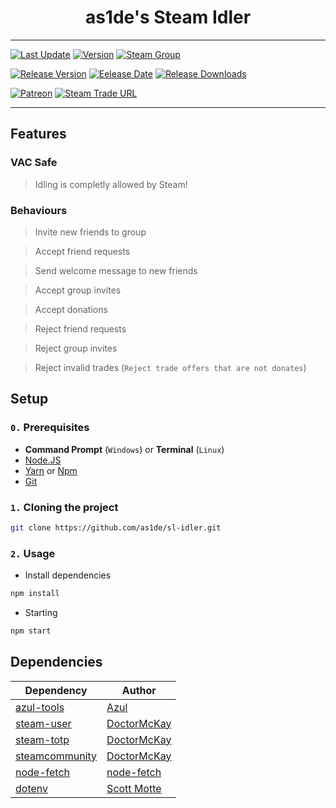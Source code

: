 <div align="center">
  <h1 align="center">as1de's Steam Idler</h1>
</div>

---

[![Last Update](https://img.shields.io/github/last-commit/as1de/sl-idler.svg?label=Updated&logo=github&maxAge=600)](https://github.com/as1de/sl-idler/commits)
[![Version](https://img.shields.io/github/package-json/v/as1de/sl-idler/stable)](https://github.com/as1de/sl-idler/)
[![Steam Group](https://img.shields.io/badge/Steam-group-blue.svg?logo=steam)](https://steamcommunity.com/groups/OfficialSteamLounge)

[![Release Version](https://img.shields.io/github/release/as1de/sl-idler.svg?label=Version&logo=github&maxAge=600)](https://github.com/as1de/sl-idler/releases/latest)
[![Eelease Date](https://img.shields.io/github/release-date/as1de/sl-idler.svg?label=Released&logo=github&maxAge=600)](https://github.com/as1de/sl-idler/releases/latest)
[![Release Downloads](https://img.shields.io/github/downloads/as1de/sl-idler/latest/total.svg?label=Downloads&logo=github&maxAge=600)](https://github.com/as1de/sl-idler/releases/latest)

[![Patreon](https://img.shields.io/badge/Patreon-red.svg?logo=patreon)](https://www.patreon.com/as1dexd)
[![Steam Trade URL](https://img.shields.io/badge/Steam-donate-blue.svg?logo=steam)](https://steamcommunity.com/tradeoffer/new/?partner=1062336015&token=Bu_O15d-)

---

## Features

### VAC Safe
> Idling is completly allowed by Steam!

### Behaviours
> Invite new friends to group

> Accept friend requests

> Send welcome message to new friends

> Accept group invites

> Accept donations

> Reject friend requests

> Reject group invites

> Reject invalid trades (`Reject trade offers that are not donates`)

## Setup

### `0.` Prerequisites
* **Command Prompt** (`Windows`) or **Terminal** (`Linux`)
* [Node.JS](https://nodejs.org/)
* [Yarn](https://yarnpkg.com) or [Npm](https://www.npmjs.com)
* [Git](https://git-scm.com/downloads)

### `1.` Cloning the project
```bash
git clone https://github.com/as1de/sl-idler.git
```

### `2.` Usage
* Install dependencies
```bash
npm install
```
* Starting
```bash
npm start
```

## Dependencies
| Dependency | Author |
| ---------- | ------ |
| [azul-tools](https://github.com/JustAzul/azul-tools) | [Azul](https://github.com/JustAzul)
| [steam-user](https://github.com/DoctorMcKay/node-steam-user) | [DoctorMcKay](https://github.com/DoctorMcKay) |
| [steam-totp](https://github.com/DoctorMcKay/node-steam-totp) | [DoctorMcKay](https://github.com/DoctorMcKay) |
| [steamcommunity](https://github.com/DoctorMcKay/node-steamcommunity)| [DoctorMcKay](https://github.com/DoctorMcKay) |
| [node-fetch](https://github.com/node-fetch/node-fetch) | [node-fetch](https://github.com/node-fetch) |
| [dotenv](https://github.com/motdotla/dotenv) | [Scott Motte](https://github.com/motdotla) |